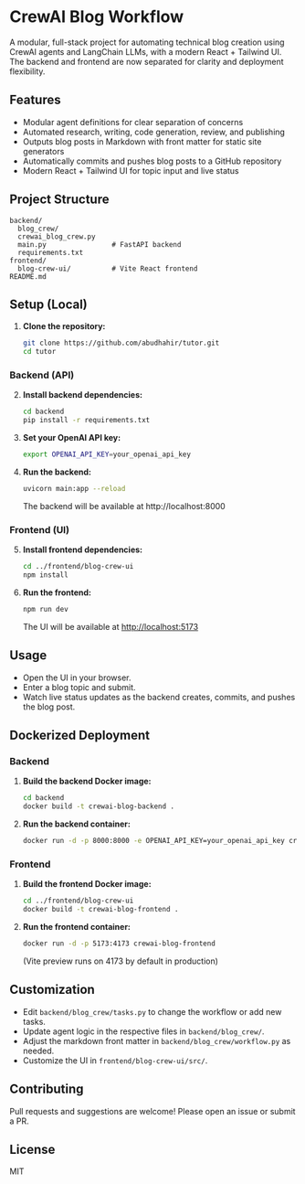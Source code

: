 # CrewAI Blog Workflow

A modular, full-stack project for automating technical blog creation using CrewAI agents and LangChain LLMs, with a modern React + Tailwind UI. The backend and frontend are now separated for clarity and deployment flexibility.

## Features
- Modular agent definitions for clear separation of concerns
- Automated research, writing, code generation, review, and publishing
- Outputs blog posts in Markdown with front matter for static site generators
- Automatically commits and pushes blog posts to a GitHub repository
- Modern React + Tailwind UI for topic input and live status

## Project Structure
```
backend/
  blog_crew/
  crewai_blog_crew.py
  main.py                # FastAPI backend
  requirements.txt
frontend/
  blog-crew-ui/          # Vite React frontend
README.md
```

## Setup (Local)
1. **Clone the repository:**
   ```bash
   git clone https://github.com/abudhahir/tutor.git
   cd tutor
   ```

### Backend (API)
2. **Install backend dependencies:**
   ```bash
   cd backend
   pip install -r requirements.txt
   ```
3. **Set your OpenAI API key:**
   ```bash
   export OPENAI_API_KEY=your_openai_api_key
   ```
4. **Run the backend:**
   ```bash
   uvicorn main:app --reload
   ```
   The backend will be available at http://localhost:8000

### Frontend (UI)
5. **Install frontend dependencies:**
   ```bash
   cd ../frontend/blog-crew-ui
   npm install
   ```
6. **Run the frontend:**
   ```bash
   npm run dev
   ```
   The UI will be available at [http://localhost:5173](http://localhost:5173)

## Usage
- Open the UI in your browser.
- Enter a blog topic and submit.
- Watch live status updates as the backend creates, commits, and pushes the blog post.

## Dockerized Deployment

### Backend
1. **Build the backend Docker image:**
   ```bash
   cd backend
   docker build -t crewai-blog-backend .
   ```
2. **Run the backend container:**
   ```bash
   docker run -d -p 8000:8000 -e OPENAI_API_KEY=your_openai_api_key crewai-blog-backend
   ```

### Frontend
1. **Build the frontend Docker image:**
   ```bash
   cd ../frontend/blog-crew-ui
   docker build -t crewai-blog-frontend .
   ```
2. **Run the frontend container:**
   ```bash
   docker run -d -p 5173:4173 crewai-blog-frontend
   ```
   (Vite preview runs on 4173 by default in production)

## Customization
- Edit `backend/blog_crew/tasks.py` to change the workflow or add new tasks.
- Update agent logic in the respective files in `backend/blog_crew/`.
- Adjust the markdown front matter in `backend/blog_crew/workflow.py` as needed.
- Customize the UI in `frontend/blog-crew-ui/src/`.

## Contributing
Pull requests and suggestions are welcome! Please open an issue or submit a PR.

## License
MIT 
